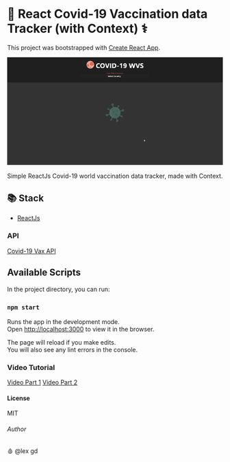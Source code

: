 # 🔴 React Covid-19 Vaccination data Tracker (with Context) ⚕️

This project was bootstrapped with [Create React App](https://github.com/facebook/create-react-app).

![Covid-19 Vax Tracker](/public/front.gif)

Simple ReactJs Covid-19 world vaccination data tracker, made with Context.

## 📚 Stack
* [ReactJs](https://reactjs.org/)

### API
[Covid-19 Vax API](https://github.com/sociepy/covid19-vaccination-subnational/blob/main/data/api/v1/README.md)

## Available Scripts

In the project directory, you can run:

### `npm start`

Runs the app in the development mode.\
Open [http://localhost:3000](http://localhost:3000) to view it in the browser.

The page will reload if you make edits.\
You will also see any lint errors in the console.

### Video Tutorial
[Video Part 1](https://youtu.be/Qu2PP6IQhQQ)
[Video Part 2](https://youtu.be/l6zBwEn8Hjo)

#### License
MIT

###### Author
🩸 @lex gd